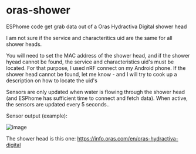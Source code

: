 # oras-shower
ESPhome code get grab data out of a Oras Hydractiva Digital shower head

I am not sure if the service and characteritics uid are the same for all shower heads.

You will need to set the MAC address of the shower head, and if the shower hyead cannot be found, the service and characteristics uid's must be located.
For that purpose, I used nRF connect on my Android phone. 
If the shower head cannot be found, let me know - and I will try to cook up a description on how to locate the uid's 

Sensors are only updated when water is flowing through the shower head (and ESPhome has sufficient time to connect and fetch data). When active, the sensors are updated every 5 seconds..

Sensor output (example):

![image](https://user-images.githubusercontent.com/8531428/211394034-c58902ec-b5b6-430a-81c2-8d3a6c9a9a08.png)

The shower head is this one: https://info.oras.com/en/oras-hydractiva-digital


